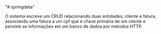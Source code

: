 "# springdata" 

O sistema escreve um CRUD relacionando duas entidades; cliente e fatura, associando uma fatura a um cpf que é chave primária de um cliente e persiste as informações em um banco de dados por métodos HTTP.
